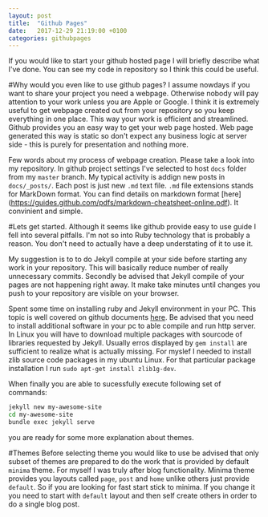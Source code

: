 ```yaml
---
layout: post
title:  "Github Pages"
date:   2017-12-29 21:19:00 +0100
categories: githubpages
---
```


If you would like to start your github hosted page I will briefly describe what I've
done. You can see my code in repository so I think this could be useful. 

#Why would you even like to use github pages? 
I assume nowdays if you want to share your project you need a webpage.
Otherwise nobody will pay attention to your work unless you are Apple or
Google.  I think it is extremely useful to get webpage created out from your
repository so you keep everything in one place. This way your work is efficient
and streamlined. Github provides you an easy way to get your web page hosted.
Web page generated this way is static so don't expect any business logic at
server side - this is purely for presentation and nothing more.  

Few words about my process of webpage creation.  Please take a look into my
repository. In github project settings I've selected to host ```docs``` folder
from my ```master``` branch. My typical activity is addign new posts in 
```docs/_posts/```. Each post is just new ```.md``` text file. ```.md``` file
extensions stands for MarkDown format. You can find details on markdown format
[here] (https://guides.github.com/pdfs/markdown-cheatsheet-online.pdf). It
convinient and simple. 

#Lets get started. 
Although it seems like github provide easy to use guide I fell into several
pitfalls. I'm not so into Ruby technology that is probably a reason. You don't
need to actually have a deep understating of it to use it. 

My suggestion is to to do Jekyll compile at your side before starting any
work in your repository. This will basically reduce number of really
unnecessary commits. Secondly be advised that Jekyll compile of your pages are
not happening right away. It make take minutes until changes you push to your
repository are visible on your browser.

Spent some time on installing ruby and Jekyll environment in your PC. This topic is well
covered on github documents [here](https://jekyllrb.com/docs/quickstart/). Be
advised that you need to install additional software in your pc to able compile
and run http server. In Linux you will have to download multiple packages with
sourcode of libraries requested by Jekyll. Usually erros displayed by ```gem
install``` are sufficient to realize what is actually missing. For myslef I
needed to install zlib source code packages in my ubuntu Linux. For that
particular package installation I run ```sudo apt-get install zlib1g-dev```. 

When finally you are able to sucessfully execute following set of commands:
```bash
jekyll new my-awesome-site
cd my-awesome-site
bundle exec jekyll serve
```
you are ready for some more explanation about themes.

#Themes
Before selecting theme you would like to use be advised that only subset of
themes are prepared to do the work that is provided by default ```minima``` theme.
For myself I was truly after blog functionality. Minima theme provides you
layouts called ```page```, ```post``` and ```home``` unlike others just provide
```default```. So if you are looking for fast start stick to minima. If you
change it you need to start with ```default``` layout and then self create
others in order to do a single blog post. 

 
